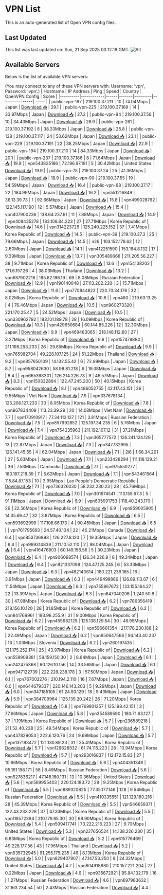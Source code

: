# VPN List

This is an auto-generated list of Open VPN config files.

## Last Updated

This list was last updated on: Sun, 21 Sep 2025 03:12:18 GMT.
![Alt](https://repobeats.axiom.co/api/embed/186b98318ef1479477931607c1ad7d823f12451f.svg "Repobeats analytics image")

## Available Servers

Below is the list of available VPN servers:

(You may connect to any of these VPN servers with: Username: 'vpn', Password: 'vpn'.)
| Hostname | IP Address | Ping | Speed | Country | OpenVPN Config | Score |
|----------|------------|------|-------|---------|----------------| ----- |
| public-vpn-197 | 219.100.37.211 | 10 | 74.04Mbps | Japan | [Download 📥](./configs/server_0_JP.ovpn) | 29.1 |
| public-vpn-225 | 219.100.37.169 | 14 | 33.97Mbps | Japan | [Download 📥](./configs/server_1_JP.ovpn) | 27.2 |
| public-vpn-94 | 219.100.37.56 | 10 | 34.43Mbps | Japan | [Download 📥](./configs/server_2_JP.ovpn) | 26.9 |
| public-vpn-261 | 219.100.37.192 | 8 | 38.33Mbps | Japan | [Download 📥](./configs/server_3_JP.ovpn) | 25.8 |
| public-vpn-138 | 219.100.37.117 | 24 | 53.62Mbps | Japan | [Download 📥](./configs/server_4_JP.ovpn) | 23.1 |
| public-vpn-229 | 219.100.37.191 | 22 | 38.25Mbps | Japan | [Download 📥](./configs/server_5_JP.ovpn) | 22.9 |
| public-vpn-194 | 219.100.37.210 | 14 | 84.33Mbps | Japan | [Download 📥](./configs/server_6_JP.ovpn) | 20.1 |
| public-vpn-237 | 219.100.37.186 | 8 | 71.64Mbps | Japan | [Download 📥](./configs/server_7_JP.ovpn) | 19.9 |
| vpn543835186 | 72.196.67.191 | 5 | 30.42Mbps | United States | [Download 📥](./configs/server_8_US.ovpn) | 19.9 |
| public-vpn-75 | 219.100.37.24 | 25 | 41.36Mbps | Japan | [Download 📥](./configs/server_9_JP.ovpn) | 18.9 |
| public-vpn-90 | 219.100.37.55 | 19 | 54.59Mbps | Japan | [Download 📥](./configs/server_10_JP.ovpn) | 16.4 |
| public-vpn-68 | 219.100.37.17 | 22 | 184.99Mbps | Japan | [Download 📥](./configs/server_11_JP.ovpn) | 16.2 |
| vpn551216849 | 36.13.39.73 | 1 | 92.66Mbps | Japan | [Download 📥](./configs/server_12_JP.ovpn) | 15.8 |
| vpn499028762 | 122.145.117.190 | 12 | 5.57Mbps | Japan | [Download 📥](./configs/server_13_JP.ovpn) | 15.4 |
| vpn407900236 | 138.64.237.91 | 11 | 7.88Mbps | Japan | [Download 📥](./configs/server_14_JP.ovpn) | 14.9 |
| vpn408435278 | 183.106.84.223 | 27 | 27.71Mbps | Korea Republic of | [Download 📥](./configs/server_15_KR.ovpn) | 14.6 |
| vpn314223726 | 125.240.225.152 | 37 | 7.41Mbps | Korea Republic of | [Download 📥](./configs/server_16_KR.ovpn) | 14.5 |
| public-vpn-39 | 219.100.37.3 | 25 | 79.66Mbps | Japan | [Download 📥](./configs/server_17_JP.ovpn) | 14.5 |
| n26 | 103.152.178.62 | 12 | 2.60Mbps | Japan | [Download 📥](./configs/server_18_JP.ovpn) | 14.1 |
| vpn412251590 | 153.184.8.132 | 17 | 9.39Mbps | Japan | [Download 📥](./configs/server_19_JP.ovpn) | 13.7 |
| vpn305489668 | 211.205.56.227 | 38 | 9.71Mbps | Korea Republic of | [Download 📥](./configs/server_20_KR.ovpn) | 13.6 |
| vpn154138202 | 171.6.197.26 | 4 | 38.03Mbps | Thailand | [Download 📥](./configs/server_21_TH.ovpn) | 13.2 |
| vpn687902218 | 185.82.196.19 | 69 | 8.08Mbps | Russian Federation | [Download 📥](./configs/server_22_RU.ovpn) | 12.9 |
| vpn190140048 | 27.113.202.220 | 3 | 15.71Mbps | Japan | [Download 📥](./configs/server_23_JP.ovpn) | 11.6 |
| vpn770844822 | 220.70.34.176 | 32 | 8.02Mbps | Korea Republic of | [Download 📥](./configs/server_24_KR.ovpn) | 10.8 |
| vpn480 | 219.63.13.25 | 4 | 76.46Mbps | Japan | [Download 📥](./configs/server_25_JP.ovpn) | 10.5 |
| vpn960273320 | 221.170.25.47 | 5 | 24.52Mbps | Japan | [Download 📥](./configs/server_26_JP.ovpn) | 10.5 |
| vpn330962792 | 183.101.189.78 | 28 | 16.09Mbps | Korea Republic of | [Download 📥](./configs/server_27_KR.ovpn) | 10.3 |
| vpn429650684 | 60.144.85.226 | 12 | 32.30Mbps | Japan | [Download 📥](./configs/server_28_JP.ovpn) | 9.9 |
| vpn469483065 | 218.148.112.80 | 27 | 3.27Mbps | Korea Republic of | [Download 📥](./configs/server_29_KR.ovpn) | 9.9 |
| vpn157478880 | 211.198.253.233 | 26 | 29.85Mbps | Korea Republic of | [Download 📥](./configs/server_30_KR.ovpn) | 9.9 |
| vpn765982704 | 49.228.107.125 | 24 | 51.22Mbps | Thailand | [Download 📥](./configs/server_31_TH.ovpn) | 9.2 |
| vpn857650109 | 14.132.55.42 | 6 | 72.99Mbps | Japan | [Download 📥](./configs/server_32_JP.ovpn) | 8.7 |
| vpn958042630 | 58.98.81.218 | 6 | 19.08Mbps | Japan | [Download 📥](./configs/server_33_JP.ovpn) | 8.4 |
| vpn665363301 | 126.214.226.73 | 9 | 46.57Mbps | Japan | [Download 📥](./configs/server_34_JP.ovpn) | 8.3 |
| vpn150332894 | 122.47.245.200 | 50 | 40.15Mbps | Korea Republic of | [Download 📥](./configs/server_35_KR.ovpn) | 8.1 |
| vpn486052755 | 42.117.43.151 | 26 | 9.55Mbps | Viet Nam | [Download 📥](./configs/server_36_VN.ovpn) | 7.9 |
| vpn337678134 | 125.208.127.233 | 30 | 8.05Mbps | Korea Republic of | [Download 📥](./configs/server_37_KR.ovpn) | 7.8 |
| vpn967834409 | 113.23.39.29 | 20 | 14.08Mbps | Viet Nam | [Download 📥](./configs/server_38_VN.ovpn) | 7.7 |
| vpn170910917 | 77.34.113.127 | 121 | 3.81Mbps | Russian Federation | [Download 📥](./configs/server_39_RU.ovpn) | 7.5 |
| vpn857992852 | 125.197.34.235 | 6 | 5.76Mbps | Japan | [Download 📥](./configs/server_40_JP.ovpn) | 7.4 |
| vpn754335963 | 211.192.107.12 | 31 | 37.21Mbps | Korea Republic of | [Download 📥](./configs/server_41_KR.ovpn) | 7.3 |
| vpn365777572 | 126.241.124.129 | 13 | 22.87Mbps | Japan | [Download 📥](./configs/server_42_JP.ovpn) | 7.3 |
| vpn347732995 | 126.141.45.55 | 4 | 62.04Mbps | Japan | [Download 📥](./configs/server_43_JP.ovpn) | 7.1 |
| 2i6 | 1.66.34.201 | 27 | 5.63Mbps | Japan | [Download 📥](./configs/server_44_JP.ovpn) | 7.1 |
| vpn233428294 | 111.118.129.21 | 36 | 7.53Mbps | Cambodia | [Download 📥](./configs/server_45_KH.ovpn) | 7.1 |
| vpn975550277 | 180.197.218.39 | 7 | 5.62Mbps | Japan | [Download 📥](./configs/server_46_JP.ovpn) | 7.1 |
| vpn543461564 | 115.84.87.153 | 10 | 3.95Mbps | Lao People's Democratic Republic | [Download 📥](./configs/server_47_LA.ovpn) | 7.1 |
| vpn736326030 | 58.232.230.23 | 28 | 45.76Mbps | Korea Republic of | [Download 📥](./configs/server_48_KR.ovpn) | 7.0 |
| vpn301974541 | 113.155.67.3 | 5 | 91.11Mbps | Japan | [Download 📥](./configs/server_49_JP.ovpn) | 6.9 |
| vpn605991753 | 118.40.243.170 | 26 | 22.56Mbps | Korea Republic of | [Download 📥](./configs/server_50_KR.ovpn) | 6.9 |
| vpn859005905 | 14.35.69.47 | 32 | 3.87Mbps | Korea Republic of | [Download 📥](./configs/server_51_KR.ovpn) | 6.5 |
| vpn593692999 | 117.108.66.173 | 4 | 90.45Mbps | Japan | [Download 📥](./configs/server_52_JP.ovpn) | 6.5 |
| vpn761795693 | 24.57.40.134 | 22 | 40.21Mbps | Canada | [Download 📥](./configs/server_53_CA.ovpn) | 6.4 |
| vpn853736893 | 126.227.8.120 | 7 | 19.35Mbps | Japan | [Download 📥](./configs/server_54_JP.ovpn) | 6.4 |
| vpn989314839 | 211.10.52.110 | 2 | 98.04Mbps | Japan | [Download 📥](./configs/server_55_JP.ovpn) | 6.4 |
| vpn416476803 | 60.149.156.56 | 5 | 30.23Mbps | Japan | [Download 📥](./configs/server_56_JP.ovpn) | 6.4 |
| vpn906098574 | 126.34.226.9 | 8 | 49.24Mbps | Japan | [Download 📥](./configs/server_57_JP.ovpn) | 6.4 |
| vpn821337098 | 124.47.125.245 | 6 | 53.33Mbps | Japan | [Download 📥](./configs/server_58_JP.ovpn) | 6.3 |
| vpn482140614 | 180.221.239.185 | 16 | 3.91Mbps | Japan | [Download 📥](./configs/server_59_JP.ovpn) | 6.3 |
| vpn449498886 | 126.89.113.67 | 6 | 11.54Mbps | Japan | [Download 📥](./configs/server_60_JP.ovpn) | 6.3 |
| vpn755967672 | 133.155.164.27 | 22 | 13.39Mbps | Japan | [Download 📥](./configs/server_61_JP.ovpn) | 6.3 |
| vpn847040206 | 1.240.50.8 | 30 | 47.98Mbps | Korea Republic of | [Download 📥](./configs/server_62_KR.ovpn) | 6.2 |
| vpn786356419 | 218.156.10.120 | 28 | 31.85Mbps | Korea Republic of | [Download 📥](./configs/server_63_KR.ovpn) | 6.2 |
| vpn841769961 | 183.98.255.9 | 31 | 9.00Mbps | Korea Republic of | [Download 📥](./configs/server_64_KR.ovpn) | 6.2 |
| vpn455982125 | 125.138.129.54 | 30 | 46.95Mbps | Korea Republic of | [Download 📥](./configs/server_65_KR.ovpn) | 6.2 |
| vpn596601354 | 217.178.230.188 | 2 | 22.49Mbps | Japan | [Download 📥](./configs/server_66_JP.ovpn) | 6.2 |
| vpn950647566 | 94.143.40.237 | 16 | 1.03Mbps | Slovenia | [Download 📥](./configs/server_67_SI.ovpn) | 6.2 |
| vpn260197435 | 121.175.252.174 | 25 | 43.97Mbps | Korea Republic of | [Download 📥](./configs/server_68_KR.ovpn) | 6.2 |
| vpn558909381 | 59.159.150.30 | 2 | 8.64Mbps | Japan | [Download 📥](./configs/server_69_JP.ovpn) | 6.1 |
| vpn242475368 | 60.126.10.156 | 14 | 33.56Mbps | Japan | [Download 📥](./configs/server_70_JP.ovpn) | 6.1 |
| vpn947122739 | 222.228.238.178 | 3 | 57.50Mbps | Japan | [Download 📥](./configs/server_71_JP.ovpn) | 6.1 |
| vpn767002276 | 210.194.2.110 | 16 | 7.67Mbps | Japan | [Download 📥](./configs/server_72_JP.ovpn) | 6.0 |
| vpn644679337 | 220.146.143.203 | 5 | 9.29Mbps | Japan | [Download 📥](./configs/server_73_JP.ovpn) | 6.0 |
| vpn347185105 | 61.24.93.129 | 18 | 9.43Mbps | Japan | [Download 📥](./configs/server_74_JP.ovpn) | 5.9 |
| vpn384709964 | 125.139.20.242 | 26 | 71.20Mbps | Korea Republic of | [Download 📥](./configs/server_75_KR.ovpn) | 5.8 |
| vpn769901257 | 125.198.42.151 | 3 | 77.66Mbps | Japan | [Download 📥](./configs/server_76_JP.ovpn) | 5.8 |
| vpn354589590 | 180.71.63.127 | 37 | 1.19Mbps | Korea Republic of | [Download 📥](./configs/server_77_KR.ovpn) | 5.7 |
| vpn236589218 | 211.52.40.238 | 25 | 49.54Mbps | Korea Republic of | [Download 📥](./configs/server_78_KR.ovpn) | 5.7 |
| vpn437829053 | 222.6.120.76 | 24 | 9.69Mbps | Japan | [Download 📥](./configs/server_79_JP.ovpn) | 5.7 |
| vpn137183472 | 121.130.89.23 | 31 | 35.41Mbps | Korea Republic of | [Download 📥](./configs/server_80_KR.ovpn) | 5.7 |
| vpn126628832 | 61.74.115.223 | 28 | 13.94Mbps | Korea Republic of | [Download 📥](./configs/server_81_KR.ovpn) | 5.7 |
| vpn293016837 | 112.172.15.83 | 27 | 10.66Mbps | Korea Republic of | [Download 📥](./configs/server_82_KR.ovpn) | 5.6 |
| vpn404351346 | 95.191.198.171 | 58 | 8.49Mbps | Russian Federation | [Download 📥](./configs/server_83_RU.ovpn) | 5.6 |
| vpn927836217 | 47.148.180.131 | 13 | 10.36Mbps | United States | [Download 📥](./configs/server_84_US.ovpn) | 5.6 |
| vpn569955403 | 220.124.183.72 | 28 | 9.25Mbps | Korea Republic of | [Download 📥](./configs/server_85_KR.ovpn) | 5.5 |
| vpn889320825 | 77.35.177.146 | 128 | 9.54Mbps | Russian Federation | [Download 📥](./configs/server_86_RU.ovpn) | 5.5 |
| vpn410335551 | 121.129.180.216 | 28 | 45.39Mbps | Korea Republic of | [Download 📥](./configs/server_87_KR.ovpn) | 5.5 |
| vpn546659371 | 122.43.233.228 | 37 | 47.33Mbps | Korea Republic of | [Download 📥](./configs/server_88_KR.ovpn) | 5.5 |
| vpn118572394 | 210.179.65.30 | 30 | 68.90Mbps | Korea Republic of | [Download 📥](./configs/server_89_KR.ovpn) | 5.4 |
| vpn509417741 | 73.222.216.223 | 27 | 9.70Mbps | United States | [Download 📥](./configs/server_90_US.ovpn) | 5.3 |
| vpn227656524 | 14.138.226.230 | 35 | 6.83Mbps | Korea Republic of | [Download 📥](./configs/server_91_KR.ovpn) | 5.2 |
| vpn615776469 | 49.228.177.56 | 43 | 17.96Mbps | Thailand | [Download 📥](./configs/server_92_TH.ovpn) | 5.2 |
| vpn935732945 | 61.255.175.235 | 46 | 8.13Mbps | Korea Republic of | [Download 📥](./configs/server_93_KR.ovpn) | 5.0 |
| vpn629407907 | 47.147.53.250 | 6 | 24.32Mbps | United States | [Download 📥](./configs/server_94_US.ovpn) | 4.7 |
| vpn804918880 | 210.157.221.204 | 27 | 0.22Mbps | Japan | [Download 📥](./configs/server_95_JP.ovpn) | 4.6 |
| vpn935672921 | 95.84.132.179 | 16 | 1.27Mbps | Russian Federation | [Download 📥](./configs/server_96_RU.ovpn) | 4.6 |
| vpn697983632 | 31.163.234.54 | 50 | 2.43Mbps | Russian Federation | [Download 📥](./configs/server_97_RU.ovpn) | 4.4 |
